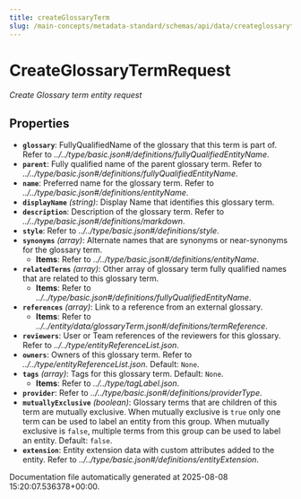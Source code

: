 ```yaml
---
title: createGlossaryTerm
slug: /main-concepts/metadata-standard/schemas/api/data/createglossaryterm
---
```


# CreateGlossaryTermRequest

*Create Glossary term entity request*

## Properties

- **`glossary`**: FullyQualifiedName of the glossary that this term is part of. Refer to *../../type/basic.json#/definitions/fullyQualifiedEntityName*.
- **`parent`**: Fully qualified name of  the parent glossary term. Refer to *../../type/basic.json#/definitions/fullyQualifiedEntityName*.
- **`name`**: Preferred name for the glossary term. Refer to *../../type/basic.json#/definitions/entityName*.
- **`displayName`** *(string)*: Display Name that identifies this glossary term.
- **`description`**: Description of the glossary term. Refer to *../../type/basic.json#/definitions/markdown*.
- **`style`**: Refer to *../../type/basic.json#/definitions/style*.
- **`synonyms`** *(array)*: Alternate names that are synonyms or near-synonyms for the glossary term.
  - **Items**: Refer to *../../type/basic.json#/definitions/entityName*.
- **`relatedTerms`** *(array)*: Other array of glossary term fully qualified names that are related to this glossary term.
  - **Items**: Refer to *../../type/basic.json#/definitions/fullyQualifiedEntityName*.
- **`references`** *(array)*: Link to a reference from an external glossary.
  - **Items**: Refer to *../../entity/data/glossaryTerm.json#/definitions/termReference*.
- **`reviewers`**: User or Team references of the reviewers for this glossary. Refer to *../../type/entityReferenceList.json*.
- **`owners`**: Owners of this glossary term. Refer to *../../type/entityReferenceList.json*. Default: `None`.
- **`tags`** *(array)*: Tags for this glossary term. Default: `None`.
  - **Items**: Refer to *../../type/tagLabel.json*.
- **`provider`**: Refer to *../../type/basic.json#/definitions/providerType*.
- **`mutuallyExclusive`** *(boolean)*: Glossary terms that are children of this term are mutually exclusive. When mutually exclusive is `true` only one term can be used to label an entity from this group. When mutually exclusive is `false`, multiple terms from this group can be used to label an entity. Default: `false`.
- **`extension`**: Entity extension data with custom attributes added to the entity. Refer to *../../type/basic.json#/definitions/entityExtension*.


Documentation file automatically generated at 2025-08-08 15:20:07.536378+00:00.
